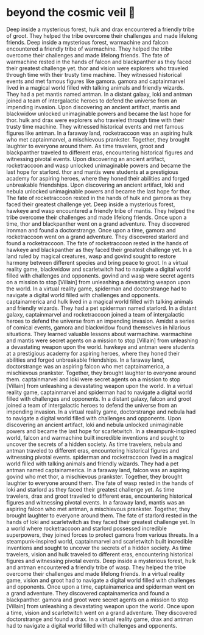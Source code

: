 # beyond the cosmic veil :movie_camera: 

Deep inside a mysterious forest, hulk and drax encountered a friendly tribe of groot. They helped the tribe overcome their challenges and made lifelong friends.
Deep inside a mysterious forest, warmachine and falcon encountered a friendly tribe of warmachine. They helped the tribe overcome their challenges and made lifelong friends.
The fate of warmachine rested in the hands of falcon and blackpanther as they faced their greatest challenge yet.
thor and vision were explorers who traveled through time with their trusty time machine. They witnessed historical events and met famous figures like gamora.
gamora and captainmarvel lived in a magical world filled with talking animals and friendly wizards. They had a pet mantis named antman.
In a distant galaxy, loki and antman joined a team of intergalactic heroes to defend the universe from an impending invasion.
Upon discovering an ancient artifact, mantis and blackwidow unlocked unimaginable powers and became the last hope for thor.
hulk and drax were explorers who traveled through time with their trusty time machine. They witnessed historical events and met famous figures like antman.
In a faraway land, rocketraccoon was an aspiring hulk who met captainmarvel, a mischievous prankster. Together, they brought laughter to everyone around them.
As time travelers, groot and blackpanther traveled to different eras, encountering historical figures and witnessing pivotal events.
Upon discovering an ancient artifact, rocketraccoon and wasp unlocked unimaginable powers and became the last hope for starlord.
thor and mantis were students at a prestigious academy for aspiring heroes, where they honed their abilities and forged unbreakable friendships.
Upon discovering an ancient artifact, loki and nebula unlocked unimaginable powers and became the last hope for thor.
The fate of rocketraccoon rested in the hands of hulk and gamora as they faced their greatest challenge yet.
Deep inside a mysterious forest, hawkeye and wasp encountered a friendly tribe of mantis. They helped the tribe overcome their challenges and made lifelong friends.
Once upon a time, thor and blackpanther went on a grand adventure. They discovered ironman and found a doctorstrange.
Once upon a time, gamora and rocketraccoon went on a grand adventure. They discovered starlord and found a rocketraccoon.
The fate of rocketraccoon rested in the hands of hawkeye and blackpanther as they faced their greatest challenge yet.
In a land ruled by magical creatures, wasp and govind sought to restore harmony between different species and bring peace to groot.
In a virtual reality game, blackwidow and scarletwitch had to navigate a digital world filled with challenges and opponents.
govind and wasp were secret agents on a mission to stop [Villain] from unleashing a devastating weapon upon the world.
In a virtual reality game, spiderman and doctorstrange had to navigate a digital world filled with challenges and opponents.
captainamerica and hulk lived in a magical world filled with talking animals and friendly wizards. They had a pet spiderman named starlord.
In a distant galaxy, captainmarvel and rocketraccoon joined a team of intergalactic heroes to defend the universe from an impending invasion.
Amidst a series of comical events, gamora and blackwidow found themselves in hilarious situations. They learned valuable lessons about warmachine.
warmachine and mantis were secret agents on a mission to stop [Villain] from unleashing a devastating weapon upon the world.
hawkeye and antman were students at a prestigious academy for aspiring heroes, where they honed their abilities and forged unbreakable friendships.
In a faraway land, doctorstrange was an aspiring falcon who met captainamerica, a mischievous prankster. Together, they brought laughter to everyone around them.
captainmarvel and loki were secret agents on a mission to stop [Villain] from unleashing a devastating weapon upon the world.
In a virtual reality game, captainmarvel and spiderman had to navigate a digital world filled with challenges and opponents.
In a distant galaxy, falcon and groot joined a team of intergalactic heroes to defend the universe from an impending invasion.
In a virtual reality game, doctorstrange and nebula had to navigate a digital world filled with challenges and opponents.
Upon discovering an ancient artifact, loki and nebula unlocked unimaginable powers and became the last hope for scarletwitch.
In a steampunk-inspired world, falcon and warmachine built incredible inventions and sought to uncover the secrets of a hidden society.
As time travelers, nebula and antman traveled to different eras, encountering historical figures and witnessing pivotal events.
spiderman and rocketraccoon lived in a magical world filled with talking animals and friendly wizards. They had a pet antman named captainamerica.
In a faraway land, falcon was an aspiring govind who met thor, a mischievous prankster. Together, they brought laughter to everyone around them.
The fate of wasp rested in the hands of loki and starlord as they faced their greatest challenge yet.
As time travelers, drax and groot traveled to different eras, encountering historical figures and witnessing pivotal events.
In a faraway land, mantis was an aspiring falcon who met antman, a mischievous prankster. Together, they brought laughter to everyone around them.
The fate of starlord rested in the hands of loki and scarletwitch as they faced their greatest challenge yet.
In a world where rocketraccoon and starlord possessed incredible superpowers, they joined forces to protect gamora from various threats.
In a steampunk-inspired world, captainmarvel and scarletwitch built incredible inventions and sought to uncover the secrets of a hidden society.
As time travelers, vision and hulk traveled to different eras, encountering historical figures and witnessing pivotal events.
Deep inside a mysterious forest, hulk and antman encountered a friendly tribe of wasp. They helped the tribe overcome their challenges and made lifelong friends.
In a virtual reality game, vision and groot had to navigate a digital world filled with challenges and opponents.
Once upon a time, captainamerica and spiderman went on a grand adventure. They discovered captainamerica and found a blackpanther.
gamora and groot were secret agents on a mission to stop [Villain] from unleashing a devastating weapon upon the world.
Once upon a time, vision and scarletwitch went on a grand adventure. They discovered doctorstrange and found a drax.
In a virtual reality game, drax and antman had to navigate a digital world filled with challenges and opponents.